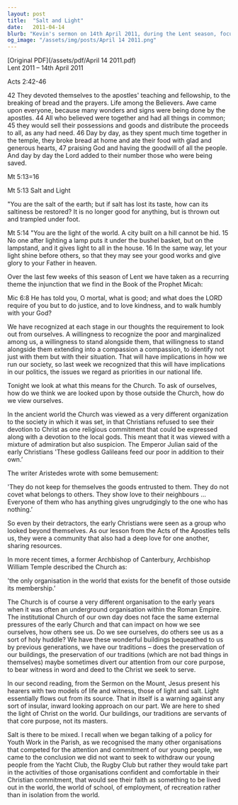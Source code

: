 ```yaml
---
layout: post
title:  "Salt and Light"
date:   2011-04-14
blurb: "Kevin's sermon on 14th April 2011, during the Lent season, focuses on the role of the Church and its members in society. Drawing from the Acts of the Apostles and the Sermon on the Mount, he emphasizes the need for Christians to be like 'salt and light', spreading the love of Christ and serving those outside the Church. He challenges the Church to avoid becoming insular and to live out their faith in the world."
og_image: "/assets/img/posts/April 14 2011.png"
---
```

[Original PDF](/assets/pdf/April 14 2011.pdf)    
Lent 2011 – 14th April 2011

Acts 2:42-46

42 They devoted themselves to the apostles' teaching and fellowship, to the breaking of bread and the prayers. Life among the Believers. Awe came upon everyone, because many wonders and signs were being done by the apostles. 44 All who believed were together and had all things in common; 45 they would sell their possessions and goods and distribute the proceeds to all, as any had need. 46 Day by day, as they spent much time together in the temple, they broke bread at home and ate their food with glad and generous hearts, 47 praising God and having the goodwill of all the people. And day by day the Lord added to their number those who were being saved.

Mt 5:13=16

Mt 5:13 Salt and Light

"You are the salt of the earth; but if salt has lost its taste, how can its saltiness be restored? It is no longer good for anything, but is thrown out and trampled under foot.

Mt 5:14 "You are the light of the world. A city built on a hill cannot be hid. 15 No one after lighting a lamp puts it under the bushel basket, but on the lampstand, and it gives light to all in the house. 16 In the same way, let your light shine before others, so that they may see your good works and give glory to your Father in heaven.

Over the last few weeks of this season of Lent we have taken as a recurring theme the injunction that we find in the Book of the Prophet Micah:

Mic 6:8 He has told you, O mortal, what is good; and what does the LORD require of you but to do justice, and to love kindness, and to walk humbly with your God?

We have recognized at each stage in our thoughts the requirement to look out from ourselves. A willingness to recognize the poor and marginalized among us, a willingness to stand alongside them, that willingness to stand alongside them extending into a compassion a compassion, to identify not just with them but with their situation. That will have implications in how we run our society, so last week we recognized that this will have implications in our politics, the issues we regard as priorities in our national life.

Tonight we look at what this means for the Church. To ask of ourselves, how do we think we are looked upon by those outside the Church, how do we view ourselves.

In the ancient world the Church was viewed as a very different organization to the society in which it was set, in that Christians refused to see their devotion to Christ as one religious commitment that could be expressed along with a devotion to the local gods. This meant that it was viewed with a mixture of admiration but also suspicion. The Emperor Julian said of the early Christians 'These godless Galileans feed our poor in addition to their own.’

The writer Aristedes wrote with some bemusement:

'They do not keep for themselves the goods entrusted to them. They do not covet what belongs to others. They show love to their neighbours … Everyone of them who has anything gives ungrudgingly to the one who has nothing.’

So even by their detractors, the early Christians were seen as a group who looked beyond themselves. As our lesson from the Acts of the Apostles tells us, they were a community that also had a deep love for one another, sharing resources.

In more recent times, a former Archbishop of Canterbury, Archbishop William Temple described the Church as:

'the only organisation in the world that exists for the benefit of those outside its membership.’

The Church is of course a very different organisation to the early years when it was often an underground organisation within the Roman Empire. The institutional Church of our own day does not face the same external pressures of the early Church and that can impact on how we see ourselves, how others see us. Do we see ourselves, do others see us as a sort of holy huddle? We have these wonderful buildings bequeathed to us by previous generations, we have our traditions – does the preservation of our buildings, the preservation of our traditions (which are not bad things in themselves) maybe sometimes divert our attention from our core purpose, to bear witness in word and deed to the Christ we seek to serve.

In our second reading, from the Sermon on the Mount, Jesus present his hearers with two models of life and witness, those of light and salt. Light essentially flows out from its source. That in itself is a warning against any sort of insular, inward looking approach on our part. We are here to shed the light of Christ on the world. Our buildings, our traditions are servants of that core purpose, not its masters.

Salt is there to be mixed. I recall when we began talking of a policy for Youth Work in the Parish, as we recognised the many other organisations that competed for the attention and commitment of our young people, we came to the conclusion we did not want to seek to withdraw our young people from the Yacht Club, the Rugby Club but rather they would take part in the activities of those organisations confident and comfortable in their Christian commitment, that would see their faith as something to be lived out in the world, the world of school, of employment, of recreation rather than in isolation from the world.
